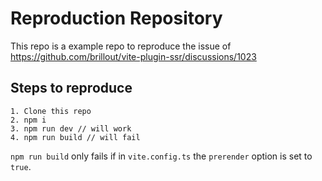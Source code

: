 # Reproduction Repository

This repo is a example repo to reproduce the issue of https://github.com/brillout/vite-plugin-ssr/discussions/1023

## Steps to reproduce

```
1. Clone this repo
2. npm i
3. npm run dev // will work
4. npm run build // will fail
```

`npm run build` only fails if in `vite.config.ts` the `prerender` option is set to `true`.
